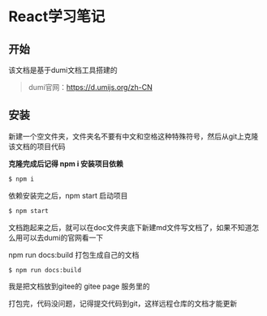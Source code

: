 # React学习笔记

## 开始

该文档是基于dumi文档工具搭建的
> dumi官网：https://d.umijs.org/zh-CN

## 安装
新建一个空文件夹，文件夹名不要有中文和空格这种特殊符号，然后从git上克隆该文档的项目代码

**克隆完成后记得 npm i 安装项目依赖**

```bash
$ npm i
```

依赖安装完之后，npm start 启动项目

```bash
$ npm start
```

文档跑起来之后，就可以在doc文件夹底下新建md文件写文档了，如果不知道怎么用可以去dumi的官网看一下

npm run docs:build 打包生成自己的文档

```bash
$ npm run docs:build
```
我是把文档放到gitee的 gitee page 服务里的

打包完，代码没问题，记得提交代码到git，这样远程仓库的文档才能更新
